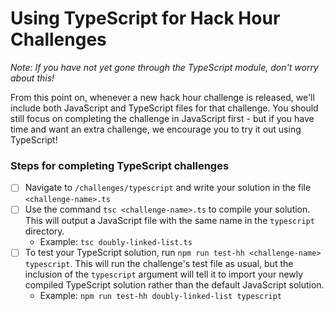 # Using TypeScript for Hack Hour Challenges

*Note: If you have not yet gone through the TypeScript module, don't worry about this!*

From this point on, whenever a new hack hour challenge is released, we'll include both JavaScript and TypeScript files for that challenge. You should still focus on completing the challenge in JavaScript first - but if you have time and want an extra challenge, we encourage you to try it out using TypeScript!


### Steps for completing TypeScript challenges

- [ ] Navigate to `/challenges/typescript` and write your solution in the file `<challenge-name>.ts`
- [ ] Use the command `tsc <challenge-name>.ts` to compile your solution. This will output a JavaScript file with the same name in the `typescript` directory.
  - Example: `tsc doubly-linked-list.ts`
- [ ] To test your TypeScript solution, run `npm run test-hh <challenge-name> typescript`. This will run the challenge's test file as usual, but the inclusion of the `typescript` argument will tell it to import your newly compiled TypeScript solution rather than the default JavaScript solution.
  - Example: `npm run test-hh doubly-linked-list typescript`
